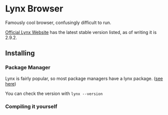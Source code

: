 # Lynx Browser

Famously cool browser, confusingly difficult to run.

[Official Lynx Website](https://lynx.invisible-island.net/) has the latest stable version listed, as of writing it is 2.9.2.

## Installing

### Package Manager

Lynx is fairly popular, so most package managers have a lynx package. ([see here](https://lynx.invisible-island.net/lynx-resources.html))

You can check the version with `lynx --version`

### Compiling it yourself
